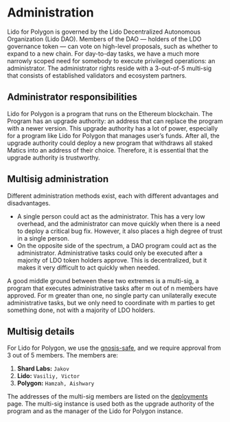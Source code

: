# Administration

Lido for Polygon is governed by the Lido Decentralized Autonomous Organization (Lido DAO). Members of the DAO — holders of the LDO governance token — can vote on high-level proposals, such as whether to expand to a new chain. For day-to-day tasks, we have a much more narrowly scoped need for somebody to execute privileged operations: an administrator. The administrator rights reside with a 3-out-of-5 multi-sig that consists of established validators and ecosystem partners.

## Administrator responsibilities

Lido for Polygon is a program that runs on the Ethereum blockchain. The Program has an upgrade authority: an address that can replace the program with a newer version. This upgrade authority has a lot of power, especially for a program like Lido for Polygon that manages user’s funds. After all, the upgrade authority could deploy a new program that withdraws all staked Matics into an address of their choice. Therefore, it is essential that the upgrade authority is trustworthy.

## Multisig administration

Different administration methods exist, each with different advantages and disadvantages.

- A single person could act as the administrator. This has a very low overhead, and the administrator can move quickly when there is a need to deploy a critical bug fix. However, it also places a high degree of trust in a single person.
- On the opposite side of the spectrum, a DAO program could act as the administrator. Administrative tasks could only be executed after a majority of LDO token holders approve. This is decentralized, but it makes it very difficult to act quickly when needed.

A good middle ground between these two extremes is a multi-sig, a program that executes administrative tasks after m out of n members have approved. For m greater than one, no single party can unilaterally execute administrative tasks, but we only need to coordinate with m parties to get something done, not with a majority of LDO holders.

## Multisig details

For Lido for Polygon, we use the [gnosis-safe](https://gnosis-safe.io/app/), and we require approval from 3 out of 5 members. The members are:
1. **Shard Labs:** `Jakov`
2. **Lido:** `Vasiliy, Victor`
3. **Polygon:** `Hamzah, Aishwary`

The addresses of the multi-sig members are listed on the [deployments](https://github.com/Shard-Labs/PoLido/blob/main/mainnet-deployment-info.json#L3) page. The multi-sig instance is used both as the upgrade authority of the program and as the manager of the Lido for Polygon instance.




